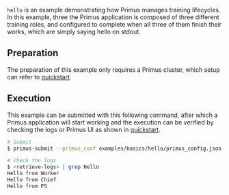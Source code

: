 `hello` is an example demonstrating how Primus manages training lifecycles. In this example, three
the Primus application is composed of three different training roles, and configured to complete
when all three of them finish their works, which are simply saying hello on stdout.

## Preparation

The preparation of this example only requires a Primus cluster, which setup can refer to
[quickstart](../../docs/primus-quickstart.md).


## Execution

This example can be submitted with this following command, after which a Primus application will
start working and the execution can be verified by checking the logs or Primus UI as shown
in [quickstart](../../docs/primus-quickstart.md).

```bash
# Submit
$ primus-submit --primus_conf examples/basics/hello/primus_config.json

# Check the logs
$ <retrieve-logs> | grep Hello
Hello from Worker
Hello from Chief
Hello from PS
```